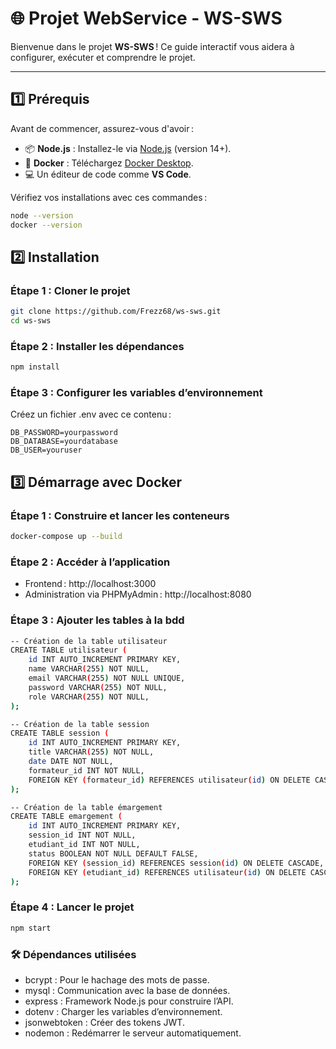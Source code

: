 # 🌐 Projet WebService - WS-SWS

Bienvenue dans le projet **WS-SWS** ! Ce guide interactif vous aidera à configurer, exécuter et comprendre le projet.

---

## 1️⃣ **Prérequis**

Avant de commencer, assurez-vous d'avoir :

- 📦 **Node.js** : Installez-le via [Node.js](https://nodejs.org) (version 14+).
- 🐳 **Docker** : Téléchargez [Docker Desktop](https://www.docker.com/products/docker-desktop).
- 💻 Un éditeur de code comme **VS Code**.

Vérifiez vos installations avec ces commandes :

```bash
node --version
docker --version
```

## 2️⃣ Installation

### Étape 1 : Cloner le projet

```bash
git clone https://github.com/Frezz68/ws-sws.git
cd ws-sws
```

### Étape 2 : Installer les dépendances

```bash
npm install
```

### Étape 3 : Configurer les variables d’environnement

Créez un fichier .env avec ce contenu :

```env
DB_PASSWORD=yourpassword
DB_DATABASE=yourdatabase
DB_USER=youruser
```

## 3️⃣ Démarrage avec Docker

### Étape 1 : Construire et lancer les conteneurs

```bash
docker-compose up --build
```

### Étape 2 : Accéder à l’application

- Frontend : http://localhost:3000
- Administration via PHPMyAdmin : http://localhost:8080

### Étape 3 : Ajouter les tables à la bdd

```bash
-- Création de la table utilisateur
CREATE TABLE utilisateur (
    id INT AUTO_INCREMENT PRIMARY KEY,
    name VARCHAR(255) NOT NULL,
    email VARCHAR(255) NOT NULL UNIQUE,
    password VARCHAR(255) NOT NULL,
    role VARCHAR(255) NOT NULL,
);

-- Création de la table session
CREATE TABLE session (
    id INT AUTO_INCREMENT PRIMARY KEY,
    title VARCHAR(255) NOT NULL,
    date DATE NOT NULL,
    formateur_id INT NOT NULL,
    FOREIGN KEY (formateur_id) REFERENCES utilisateur(id) ON DELETE CASCADE
);

-- Création de la table émargement
CREATE TABLE emargement (
    id INT AUTO_INCREMENT PRIMARY KEY,
    session_id INT NOT NULL,
    etudiant_id INT NOT NULL,
    status BOOLEAN NOT NULL DEFAULT FALSE,
    FOREIGN KEY (session_id) REFERENCES session(id) ON DELETE CASCADE,
    FOREIGN KEY (etudiant_id) REFERENCES utilisateur(id) ON DELETE CASCADE
);
```

### Étape 4 : Lancer le projet

```bash
npm start
```

### 🛠️ Dépendances utilisées

- bcrypt : Pour le hachage des mots de passe.
- mysql : Communication avec la base de données.
- express : Framework Node.js pour construire l’API.
- dotenv : Charger les variables d’environnement.
- jsonwebtoken : Créer des tokens JWT.
- nodemon : Redémarrer le serveur automatiquement.
